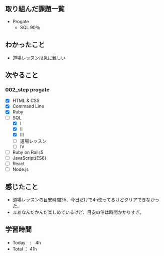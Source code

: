 ## 取り組んだ課題一覧
- Progate
  - SQL 90％
## わかったこと
- 道場レッスンは急に難しい
## 次やること
### 002_step progate
- [x] HTML & CSS
- [x] Command Line
- [x] Ruby
- [ ] SQL
  - [x] Ⅰ
  - [x] Ⅱ
  - [x] Ⅲ
  - [ ] 道場レッスン
  - [ ] Ⅳ
- [ ] Ruby on Rails5
- [ ] JavaScript(ES6)
- [ ] React
- [ ] Node.js
## 感じたこと
- 道場レッスンの目安時間2h、今日だけで4h使ってるけどクリアできなかった。
- まあなんだかんだ楽しめているけど、目安の倍は時間かかりすぎ。
## 学習時間
- Today　:　4h
- Total ： 41h
